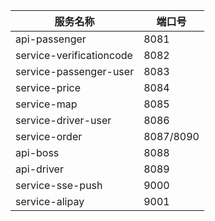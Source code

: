 服务名称|端口号
--- | ---
api-passenger | 8081
service-verificationcode | 8082
service-passenger-user | 8083
service-price | 8084
service-map | 8085
service-driver-user | 8086
service-order|8087/8090
api-boss | 8088
api-driver|8089
service-sse-push|9000
service-alipay|9001

